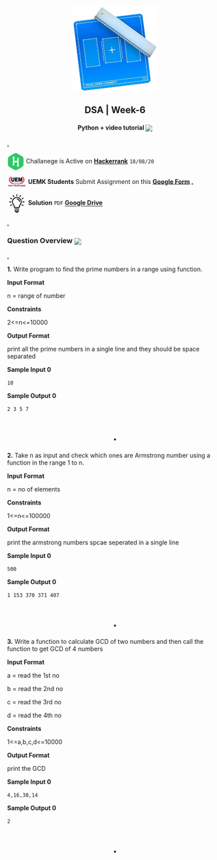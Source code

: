 <p align="center">
 <img width="200px" src="https://github.com/xiaowuc2/xiaowuc2/blob/master/source/5.jpg" align="center" />
 <h2 align="center">DSA | Week-6</h2>
 <h4 align="center">Python + video tutorial <img width="25px" src="https://github.com/xiaowuc2/All-readme-templates/blob/master/sources/compass.png" align="center"/></h4></p>
</p>
  <p align="center">

[.](https://github.com/xiaowuc2/Research/blob/master/README.md)

<img width="40px" src="https://github.com/xiaowuc2/xiaowuc2/blob/master/source/download.png" align="center"/> Challanege is Active on [**Hackerrank**](https://www.hackerrank.com/contests/ds-algo-lab-week-6/challenges) `18/08/20`

<img width="45px" src="https://github.com/xiaowuc2/xiaowuc2/blob/master/source/logo22.png" align="center"/> **UEMK Students** Submit Assignment on this [**Google Form**](https://forms.gle/qHznM6WrACUB6jY68)
[.](https://github.com/xiaowuc2/Research/blob/master/README.md)

<img width="45px" src="https://github.com/xiaowuc2/xiaowuc2/blob/master/source/Graphic_Designe.png" align="center"/> **Solution** `PDF` [**Google Drive**](https://drive.google.com/file/d/15fYNDb4SZdmTi81F2x2onI9TsJTUCNC7/view)

[.](https://github.com/xiaowuc2/Research/blob/master/README.md)


### Question Overview <img width="25px" src="https://github.com/xiaowuc2/All-readme-templates/blob/master/sources/overview.jpg" align="center"/>

[.](https://github.com/xiaowuc2/Research/blob/master/README.md)

**1.** Write program to find the prime numbers in a range using function.

**Input Format**

n = range of number

**Constraints**

2<=n<=10000

**Output Format**

print all the prime numbers in a single line and they should be space separated

**Sample Input 0**

```
10
```

**Sample Output 0**

```
2 3 5 7 
```

<h1 align="center">.</h1>

**2.** Take n as input and check which ones are Armstrong number using a function in the range 1 to n.

**Input Format**

n = no of elements

**Constraints**

1<=n<=100000

**Output Format**

print the armstrong numbers spcae seperated in a single line

**Sample Input 0**

```
500
```

**Sample Output 0**

```
1 153 370 371 407
```

<h1 align="center">.</h1>

**3.** Write a function to calculate GCD of two numbers and then call the function to get GCD of 4 numbers

**Input Format**

a = read the 1st no

b = read the 2nd no

c = read the 3rd no

d = read the 4th no

**Constraints**

1<=a,b,c,d<=10000

**Output Format**

print the GCD

**Sample Input 0**

```
4,16,30,14
```

**Sample Output 0**

```
2
```

<h1 align="center">.</h1>


